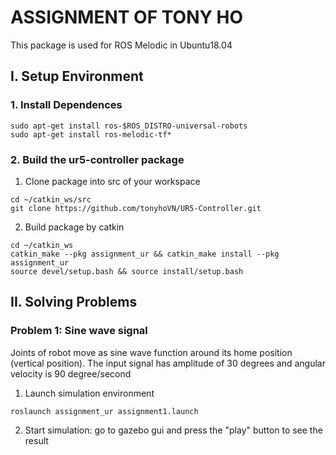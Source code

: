 # ASSIGNMENT OF TONY HO
This package is used for ROS Melodic in Ubuntu18.04

## I. Setup Environment
### 1. Install Dependences
```
sudo apt-get install ros-$ROS_DISTRO-universal-robots
sudo apt-get install ros-melodic-tf*
```
### 2. Build the ur5-controller package
1. Clone package into src of your workspace
```
cd ~/catkin_ws/src
git clone https://github.com/tonyhoVN/UR5-Controller.git
```
2. Build package by catkin
```
cd ~/catkin_ws
catkin_make --pkg assignment_ur && catkin_make install --pkg assignment_ur
source devel/setup.bash && source install/setup.bash
```

## II. Solving Problems 

### Problem 1: Sine wave signal
Joints of robot move as sine wave function around its home position (vertical position). The input signal has amplitude of 30 degrees and angular velocity is 90 degree/second  
1. Launch simulation environment
```
roslaunch assignment_ur assignment1.launch
```
2. Start simulation: go to gazebo gui and press the "play" button to see the result
